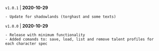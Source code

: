 `v1.0.1` | __2020-10-29__

    - Update for shadowlands (torghast and some texts)

`v1.0.0` | __2020-10-29__

    - Release with minimum functionality
    - Added comands to: save, load, list and remove talent profiles for each character spec